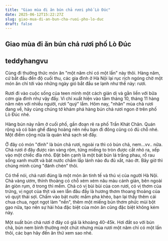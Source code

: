 ```yaml
---
title: "Giao mùa đi ăn bún chả rươi phố Lò Đúc"
date: 2025-06-12T15:22:27Z
slug: giao-mua-di-an-bun-cha-ruoi-pho-lo-duc
draft: false
---
```


## Giao mùa đi ăn bún chả rươi phố Lò Đúc

## teddyhangvu

Cùng đi thưởng thức món ăn "một năm chỉ có một lần" này thôi.
Hàng năm, cứ bắt đầu đến độ cuối thu, các gia đình ở Hà Nội lại rục rịch ngóng chờ một món ăn chỉ tới vào những ngày gió bắt đầu se lạnh như thế này: rươi.

Rươi đi vào cuộc sống của teen mình một cách giản dị và gằn liền với bữa cơm gia đình như vậy đấy. Vì chỉ xuất hiện vào tầm tháng 10, tháng 11 hàng năm nên với nhiều người, rươi "quý" lắm. Hôm nay, "nhân" mùa chả rươi đang về, hãy cùng chúng tớ khám phá hàng bún chả rươi ngon ở trên phố Lò Đúc nhé.

Hàng bún này nằm ở cuối phố, gần đoạn rẽ ra phố Trần Khát Chân. Quán rộng và có bàn ghế đàng hoàng nên nếu bạn đi đông cũng có đủ chỗ nhé. Một điểm cộng nữa là quán khá sạch sẽ đấy.



Ở đây có món "đinh" là bún chả rươi, ngoài ra thì có bún chả, nem...vv.. nữa. Chả rươi ở đây được rán vàng rộm, từng miếng to tròn được cắt nhỏ ra, xếp vào một chiếc đĩa nhỏ. Đặt bên cạnh là một bát bún lá trắng phau, rổ rau sống xanh mướt và bát nước chấm lấp lánh nào đu đủ xắt, nào ớt. Bây giờ thì chúng mình cùng "đánh chén" thôi.





Có thể nói, chả rươi đúng là một món ăn tinh tế và thú vị của người Hà Nội. Chả vàng ươm, thỉnh thoảng có chỗ xém xém nâu màu cánh gián, bên ngoài ăn giòn rụm, ở trong thì mềm. Chả có vị bùi bùi của con rươi, có vị thơm của trứng, vị ngọt của thịt và xen lẫn đâu đấy là hương thơm thoang thoảng của vỏ quýt thái sợi. Chấm vào bát nước mắm pha khéo, bạn lại thấy thêm cái chua chua, ngọt ngọt làm "nền", thêm một miếng bún thơm phức mùi bột gạo nữa, tạo nên sự hài hòa đặc biệt của món ăn cũng đặc biệt không kém này. 






Một suất bún chả rươi ở đây có giá là khoảng 40-45k. Hơi đắt so với bún chả, bún nem bình thường một chút nhưng mùa rươi một năm chỉ có một lần thôi, các bạn hãy đến ăn thử xem sao nhé.